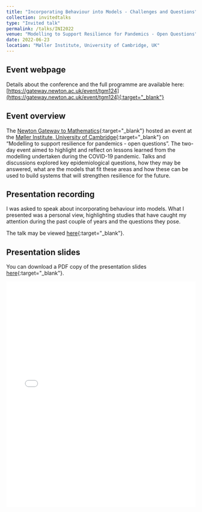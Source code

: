 ```yaml
---
title: "Incorporating Behaviour into Models - Challenges and Questions"
collection: invitedtalks
type: "Invited talk"
permalink: /talks/INI2022
venue: "Modelling to Support Resilience for Pandemics - Open Questions"
date: 2022-06-23
location: "Møller Institute, University of Cambridge, UK"
---
```


[LD_link]: https://warwick.ac.uk/fac/sci/maths/people/staff/dyson/

## Event webpage

Details about the conference and the full programme are available here: [https://gateway.newton.ac.uk/event/tgm124](https://gateway.newton.ac.uk/event/tgm124){:target="_blank"}

## Event overview

The [Newton Gateway to Mathematics](https://gateway.newton.ac.uk){:target="_blank"} hosted an event at the [Møller Institute,  University of Cambridge](https://www.mollerinstitute.com){:target="_blank"} on “Modelling to support resilience for pandemics - open questions”. The two-day event aimed to highlight and reflect on lessons learned from the modelling undertaken during the COVID-19 pandemic. Talks and discussions explored key epidemiological questions, how they may be answered, what are the models that fit these areas and how these can be used to build systems that will strengthen resilience for the future.

## Presentation recording
I was asked to speak about incorporating behaviour into models. What I presented was a personal view, highlighting studies that have caught my attention during the past couple of years and the questions they pose.

The talk may be viewed [here](https://youtu.be/KikcUbk3Hp4){:target="_blank"}.

## Presentation slides
You can download a PDF copy of the presentation slides [here](/files/TalkSlides/INI_EpiBehaviouralModelling_23June2022.pdf){:target="_blank"}.
<iframe src="/files/TalkSlides/INI_EpiBehaviouralModelling_23June2022.pdf" width="100%" height="600" frameborder="no" border="0" marginwidth="0" marginheight="0"></iframe>
